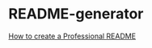 # README-generator

[How to create a Professional README](https://coding-boot-camp.github.io/full-stack/github/professional-readme-guide)
